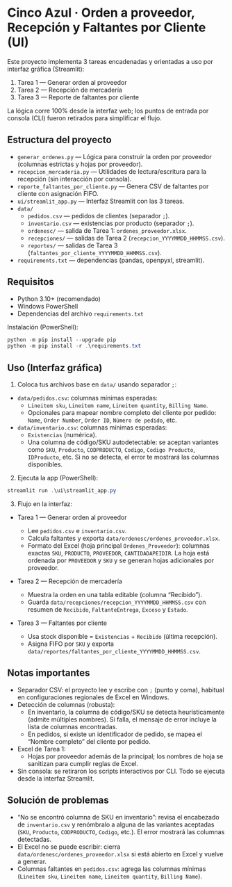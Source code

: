 # Cinco Azul · Orden a proveedor, Recepción y Faltantes por Cliente (UI)

Este proyecto implementa 3 tareas encadenadas y orientadas a uso por interfaz gráfica (Streamlit):

1) Tarea 1 — Generar orden al proveedor
2) Tarea 2 — Recepción de mercadería
3) Tarea 3 — Reporte de faltantes por cliente

La lógica corre 100% desde la interfaz web; los puntos de entrada por consola (CLI) fueron retirados para simplificar el flujo.

## Estructura del proyecto

- `generar_ordenes.py` — Lógica para construir la orden por proveedor (columnas estrictas y hojas por proveedor).
- `recepcion_mercaderia.py` — Utilidades de lectura/escritura para la recepción (sin interacción por consola).
- `reporte_faltantes_por_cliente.py` — Genera CSV de faltantes por cliente con asignación FIFO.
- `ui/streamlit_app.py` — Interfaz Streamlit con las 3 tareas.
- `data/`
   - `pedidos.csv` — pedidos de clientes (separador `;`).
   - `inventario.csv` — existencias por producto (separador `;`).
   - `ordenesc/` — salida de Tarea 1: `ordenes_proveedor.xlsx`.
   - `recepciones/` — salidas de Tarea 2 (`recepcion_YYYYMMDD_HHMMSS.csv`).
   - `reportes/` — salidas de Tarea 3 (`faltantes_por_cliente_YYYYMMDD_HHMMSS.csv`).
- `requirements.txt` — dependencias (pandas, openpyxl, streamlit).

## Requisitos

- Python 3.10+ (recomendado)
- Windows PowerShell
- Dependencias del archivo `requirements.txt`

Instalación (PowerShell):

```powershell
python -m pip install --upgrade pip
python -m pip install -r .\requirements.txt
```

## Uso (Interfaz gráfica)

1) Coloca tus archivos base en `data/` usando separador `;`:

- `data/pedidos.csv`: columnas mínimas esperadas:
   - `Lineitem sku`, `Lineitem name`, `Lineitem quantity`, `Billing Name`.
   - Opcionales para mapear nombre completo del cliente por pedido: `Name`, `Order Number`, `Order ID`, `Número de pedido`, etc.
- `data/inventario.csv`: columnas mínimas esperadas:
   - `Existencias` (numérica).
   - Una columna de código/SKU autodetectable: se aceptan variantes como `SKU`, `Producto`, `CODPRODUCTO`, `Codigo`, `Codigo Producto`, `IDProducto`, etc. Si no se detecta, el error te mostrará las columnas disponibles.

2) Ejecuta la app (PowerShell):

```powershell
streamlit run .\ui\streamlit_app.py
```

3) Flujo en la interfaz:

- Tarea 1 — Generar orden al proveedor
   - Lee `pedidos.csv` e `inventario.csv`.
   - Calcula faltantes y exporta `data/ordenesc/ordenes_proveedor.xlsx`.
   - Formato del Excel (hoja principal `Ordenes_Proveedor`): columnas exactas `SKU`, `PRODUCTO`, `PROVEEDOR`, `CANTIDADAPEIDIR`. La hoja está ordenada por `PROVEEDOR` y `SKU` y se generan hojas adicionales por proveedor.

- Tarea 2 — Recepción de mercadería
   - Muestra la orden en una tabla editable (columna “Recibido”).
   - Guarda `data/recepciones/recepcion_YYYYMMDD_HHMMSS.csv` con resumen de `Recibido`, `FaltanteEntrega`, `Exceso` y `Estado`.

- Tarea 3 — Faltantes por cliente
   - Usa stock disponible = `Existencias` + `Recibido` (última recepción).
   - Asigna FIFO por `SKU` y exporta `data/reportes/faltantes_por_cliente_YYYYMMDD_HHMMSS.csv`.

## Notas importantes

- Separador CSV: el proyecto lee y escribe con `;` (punto y coma), habitual en configuraciones regionales de Excel en Windows.
- Detección de columnas (robusta):
   - En inventario, la columna de código/SKU se detecta heurísticamente (admite múltiples nombres). Si falla, el mensaje de error incluye la lista de columnas encontradas.
   - En pedidos, si existe un identificador de pedido, se mapea el “Nombre completo” del cliente por pedido.
- Excel de Tarea 1:
   - Hojas por proveedor además de la principal; los nombres de hoja se sanitizan para cumplir reglas de Excel.
- Sin consola: se retiraron los scripts interactivos por CLI. Todo se ejecuta desde la interfaz Streamlit.

## Solución de problemas

- “No se encontró columna de SKU en inventario”: revisa el encabezado de `inventario.csv` y renómbralo a alguna de las variantes aceptadas (`SKU`, `Producto`, `CODPRODUCTO`, `Codigo`, etc.). El error mostrará las columnas detectadas.
- El Excel no se puede escribir: cierra `data/ordenesc/ordenes_proveedor.xlsx` si está abierto en Excel y vuelve a generar.
- Columnas faltantes en `pedidos.csv`: agrega las columnas mínimas (`Lineitem sku`, `Lineitem name`, `Lineitem quantity`, `Billing Name`).
